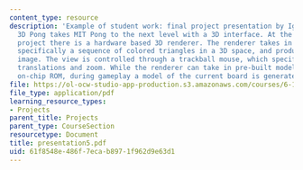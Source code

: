 ```yaml
---
content_type: resource
description: 'Example of student work: final project presentation by Igor Ginsburg.
  3D Pong takes MIT Pong to the next level with a 3D interface. At the heart of the
  project there is a hardware based 3D renderer. The renderer takes in a 3D model,
  specifically a sequence of colored triangles in a 3D space, and produces a 2D SVGA
  image. The view is controlled through a trackball mouse, which specifies rotations,
  translations and zoom. While the renderer can take in pre-built models stored in
  on-chip ROM, during gameplay a model of the current board is generated dynamically.'
file: https://ol-ocw-studio-app-production.s3.amazonaws.com/courses/6-111-introductory-digital-systems-laboratory-spring-2006/61f8548e486f7ecab8971f962d9e63d1_presentation5.pdf
file_type: application/pdf
learning_resource_types:
- Projects
parent_title: Projects
parent_type: CourseSection
resourcetype: Document
title: presentation5.pdf
uid: 61f8548e-486f-7eca-b897-1f962d9e63d1
---
```

